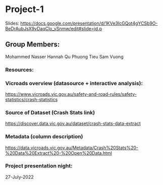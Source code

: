 # Project-1 


Slides: https://docs.google.com/presentation/d/1KVe3IcGQot4gYCSb9O-BeDrAubJsX9vDaqClo_vSnmw/edit#slide=id.p



## Group Members:

Mohammed Nasser
Hannah Qu
Phuong Tieu
Sam Vuong

### Resources:

### Vicroads overview (datasource + interactive analysis):
https://www.vicroads.vic.gov.au/safety-and-road-rules/safety-statistics/crash-statistics


### Source of Dataset (Crash Stats link)
https://discover.data.vic.gov.au/dataset/crash-stats-data-extract


### Metadata (column description)

https://data.vicroads.vic.gov.au/Metadata/Crash%20Stats%20-%20Data%20Extract%20-%20Open%20Data.html

### Project presentation night:
27-July-2022
